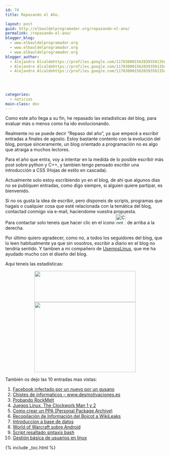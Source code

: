 ```yaml
---
id: 74
title: Repasando el Año.

layout: post
guid: http://elbauldelprogramador.org/repasando-el-ano/
permalink: /repasando-el-ano/
blogger_blog:
  - www.elbauldelprogramador.org
  - www.elbauldelprogramador.org
  - www.elbauldelprogramador.org
blogger_author:
  - Alejandro Alcaldehttps://profiles.google.com/117030001562039350135noreply@blogger.com
  - Alejandro Alcaldehttps://profiles.google.com/117030001562039350135noreply@blogger.com
  - Alejandro Alcaldehttps://profiles.google.com/117030001562039350135noreply@blogger.com

  
  
  
categories:
  - noticias
main-class: dev
---
```

<div class="icoCalen">
</div>

Como este año llega a su fin, he repasado las estadisticas del blog, para evaluar más o menos como ha ido evolucionando.

Realmente no se puede decir &#8220;Repaso del año&#8221;, ya que empecé a escribir entradas a finales de agosto. Estoy bastante contento con la evolución del blog, porque sinceramente, un blog orientado a programación no es algo que atraiga a muchos lectores.

Para el año que entra, voy a intentar en la medida de lo posible escribir más post sobre python y C++, y tambien tengo pensado escribir una introducción a CSS (Hojas de estilo en cascada).  
  
<!--ad-->

  
Actualmente solo estoy escribiendo yo en el blog, de ahí que algunos dias no se publiquen entradas, como digo siempre, si alguien quiere partipar, es bienvenido.

Si no os gusta la idea de escribir, pero disponeis de scripts, programas que hagais o cualquier cosa que esté relacionada con la temática del blog, contactad conmigo via e-mail, haciendome vuestra propuesta.   
Para contactar solo teneis que hacer clic en el icono [<img src="https://lh3.ggpht.com/_IlK2pNFFgGM/TROHfpoBTBI/AAAAAAAAAN4/tsRODJlIw3s/contactar.png" alt="Contactar" title="Contactar" width="32px" height="32px" />][1] de arriba a la derecha.

Por último quiero agradecer, como no, a todos los seguidores del blog, que lo leen habitualmente ya que sin vosotros, escribir a diario en el blog no tendría sentido. Y tambien a mi compañero de <a target="_blank" href="http://usemoslinux.blogspot.com/">UsemosLinux</a>, que me ha ayudado mucho con el diseño del blog.

Aquí teneis las estadísticas:

<div class="separator" style="clear: both; text-align: center;">
  <a href="https://4.bp.blogspot.com/_IlK2pNFFgGM/TRssoG7-8OI/AAAAAAAAAOo/g6juOpJipgU/s1600/general.png" imageanchor="1" style="margin-left:1em; margin-right:1em"><img border="0" height="98" width="320" src="https://4.bp.blogspot.com/_IlK2pNFFgGM/TRssoG7-8OI/AAAAAAAAAOo/g6juOpJipgU/s320/general.png" /></a>
</div>



<div class="separator" style="clear: both; text-align: center;">
  <a href="https://2.bp.blogspot.com/_IlK2pNFFgGM/TRssoZoT49I/AAAAAAAAAOw/5qMqm0advic/s1600/publico.png" imageanchor="1" style="margin-left:1em; margin-right:1em"><img border="0" height="221" width="320" src="https://2.bp.blogspot.com/_IlK2pNFFgGM/TRssoZoT49I/AAAAAAAAAOw/5qMqm0advic/s320/publico.png" /></a>
</div>

También os dejo las 10 entradas mas vistas:

<ol type="1">
  <li>
    <a href="https://elbauldelprogramador.com/facebook-infestado-por-un-nuevo-por-un/">Facebook infectado por un nuevo por un gusano</a>
  </li>
  <li>
    <a href="https://elbauldelprogramador.com/chistes-de-informaticos/">Chistes de informaticos &#8211; www.desmotivaciones.es</a>
  </li>
  <li>
    <a href="https://elbauldelprogramador.com/probando-rockmelt/">Probando RockMelt</a>
  </li>
  <li>
    <a href="https://elbauldelprogramador.com/juegos-linux-clockwork-man-1-y-2/">Juegos Linux, The Clockwork Man 1 y 2</a>
  </li>
  <li>
    <a href="https://elbauldelprogramador.com/como-crear-un-repositorio-ppa-how/">Como crear un PPA (Personal Package Archive)</a>
  </li>
  <li>
    <a href="https://elbauldelprogramador.com/informacion-del-boicot-wikileaks/">Recopilación de Información del Boicot a WikiLeaks</a>
  </li>
  <li>
    <a href="https://elbauldelprogramador.com/introduccion-base-de-datos/">Introduccion a base de datos</a>
  </li>
  <li>
    <a href="https://elbauldelprogramador.com/world-of-warcraft-sobre-android/">World of Warcraft sobre Android</a>
  </li>
  <li>
    <a href="https://elbauldelprogramador.com/script-resaltado-sintaxis-bash/">Script resaltado sintaxis bash</a>
  </li>
  <li>
    <a href="https://elbauldelprogramador.com/gestion-basica-de-usuarios-en-linux/">Gestión básica de usuarios en linux</a>
  </li>
</ol>



 [1]: http://kontactr.com/user/algui91

{% include _toc.html %}
